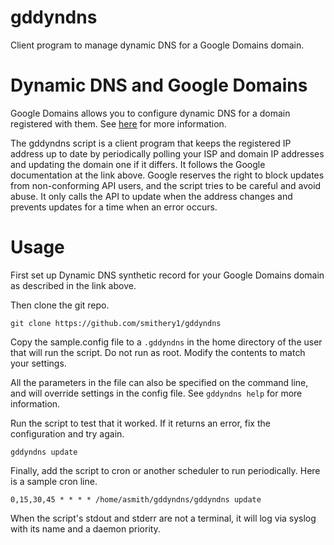 # gddyndns

Client program to manage dynamic DNS for a Google Domains domain.

# Dynamic DNS and Google Domains

Google Domains allows you to configure dynamic DNS for a domain registered
with them. See [here](https://support.google.com/domains/answer/6147083?hl=en)
for more information.

The gddyndns script is a client program that keeps the registered IP address up
to date by periodically polling your ISP and domain IP addresses and updating
the domain one if it differs.  It follows the Google documentation at the link
above.  Google reserves the right to block updates from non-conforming API
users, and the script tries to be careful and avoid abuse.  It only calls the
API to update when the address changes and prevents updates for a time when an
error occurs.

# Usage

First set up Dynamic DNS synthetic record for your Google Domains domain as
described in the link above.

Then clone the git repo.

`git clone https://github.com/smithery1/gddyndns`

Copy the sample.config file to a `.gddyndns` in the home directory of the user
that will run the script.  Do not run as root.  Modify the contents to match
your settings.

All the parameters in the file can also be specified on the command line, and
will override settings in the config file.  See `gddyndns help` for more
information.

Run the script to test that it worked.  If it returns an error, fix the
configuration and try again.

`gddyndns update`

Finally, add the script to cron or another scheduler to run periodically. Here
is a sample cron line.

`0,15,30,45 * * * * /home/asmith/gddyndns/gddyndns update`

When the script's stdout and stderr are not a terminal, it will log via syslog
with its name and a daemon priority.
